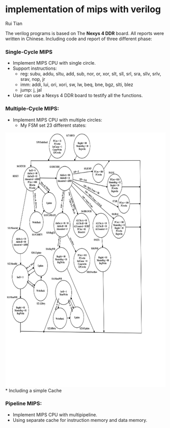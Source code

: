 # implementation of mips with verilog

Rui Tian 


The verilog programs is based on The **Nexys 4 DDR** board.
All reports were written in Chinese.
Including code and report of three different phase:

### Single-Cycle MIPS
* Implement MIPS CPU with single circle.
* Support instructions:
	* reg: subu, addu, sltu, add, sub, nor, or, xor, slt, sll, srl, sra, sllv, srlv, srav, nop, jr
	* imm: addi, lui, ori, xori, sw, lw, beq, bne, bgz, slti, blez
	* jump: j, jal
* User can use a  Nexys 4 DDR board to testify all the functions.

### Multiple-Cycle MIPS:
* Implement MIPS CPU with multiple circles:
	* My FSM set 23 different states:
<div style="text-align:center">
<img src="multi_circle/fsm.png" height=800>
</div>
*  Including a simple Cache

### Pipeline MIPS:
* Implement MIPS CPU with multipipeline.
* Using separate cache for instruction memory and data memory.
